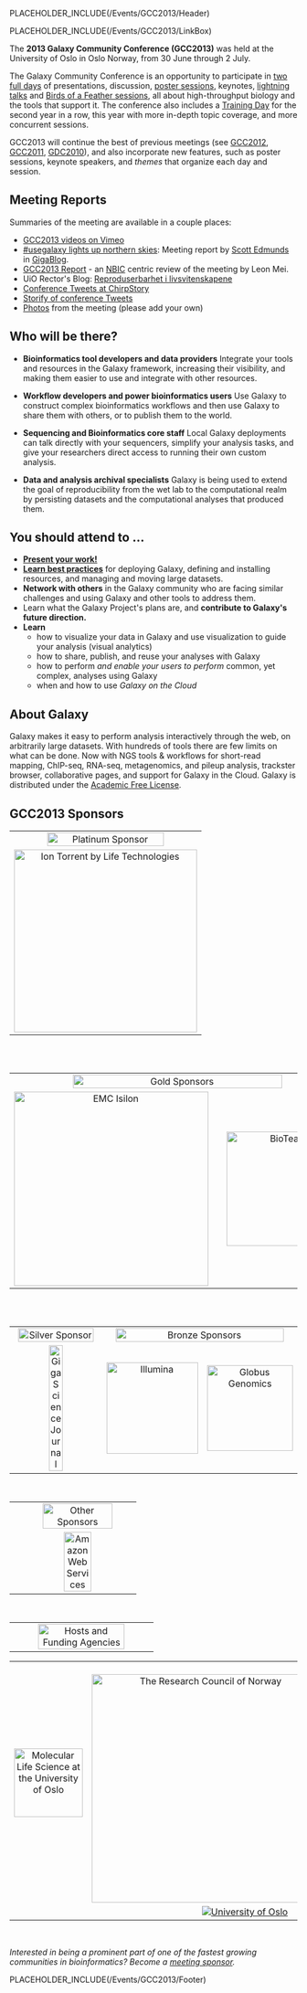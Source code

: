 PLACEHOLDER_INCLUDE(/Events/GCC2013/Header)

PLACEHOLDER_INCLUDE(/Events/GCC2013/LinkBox)

The **2013 Galaxy Community Conference (GCC2013)** was held at the University of Oslo in Oslo Norway, from 30 June through 2 July.

The Galaxy Community Conference is an opportunity to participate in [two full days](Program) of presentations, discussion, [poster sessions](Abstracts/Posters), keynotes, [lightning talks](Lightning) and [Birds of a Feather sessions](BoF), all about high-throughput biology and the tools that support it.  The conference also includes a [Training Day](TrainingDay) for the second year in a row, this year with more in-depth topic coverage, and more concurrent sessions.

GCC2013 will continue the best of previous meetings (see [GCC2012](../GCC2012), [GCC2011](../GCC2011), [GDC2010](../GDC2010)), and also incorporate new features, such as poster sessions, keynote speakers, and *themes* that organize each day and session.

## Meeting Reports

Summaries of the meeting are available in a couple places:

* [GCC2013 videos on Vimeo](http://vimeo.com/channels/581875)
* [#usegalaxy lights up northern skies](http://blogs.biomedcentral.com/gigablog/2013/07/09/usegalaxy-lights-up-northern-skies/): Meeting report by [Scott Edmunds](http://blogs.biomedcentral.com/gigablog/author/scottedmunds/) in [GigaBlog](http://blogs.biomedcentral.com/gigablog).
* [GCC2013 Report](ATTACHMENT_URLDocuments/Presentations/GCC2013/NBICSummary.pdf) - an [NBIC](http://nbic.nl/) centric review of the meeting by Leon Mei.
* UiO Rector's Blog: [Reproduserbarhet i livsvitenskapene](http://bit.ly/12GQpvC) 
* [Conference Tweets at ChirpStory](http://chirpstory.com/li/93570)
* [Storify of conference Tweets](http://storify.com/search?q=GCC2013)
* [Photos](Photos) from the meeting (please add your own)

## Who will be there?

* **Bioinformatics tool developers and data providers**
    Integrate your tools and resources in the Galaxy framework, increasing their visibility, and making them easier to use and integrate with other resources. 

* **Workflow developers and power bioinformatics users**
    Use Galaxy to construct complex bioinformatics workflows and then use Galaxy to share them with others, or to publish them to the world.

* **Sequencing and Bioinformatics core staff**
    Local Galaxy deployments can talk directly with your sequencers, simplify your analysis tasks, and give your researchers direct access to running their own custom analysis. 

* **Data and analysis archival specialists**
    Galaxy is being used to extend the goal of reproducibility from the wet lab to the computational realm by persisting datasets and the computational analyses that produced them. 

## You should attend to ...

* **[Present your work!](Abstracts)**
* **[Learn best practices](Program)** for deploying Galaxy, defining and installing resources, and managing and moving large datasets.
* **Network with others** in the Galaxy community who are facing similar challenges and using Galaxy and other tools to address them.
* Learn what the Galaxy Project's plans are, and **contribute to Galaxy's future direction.**
* **Learn** 
  * how to visualize your data in Galaxy and use visualization to guide your analysis (visual analytics)
  * how to share, publish, and reuse your analyses with Galaxy
  * how to perform *and enable your users to perform* common, yet complex, analyses using Galaxy
  * when and how to use *Galaxy on the Cloud*

## About Galaxy

Galaxy makes it easy to perform analysis interactively through the web, on arbitrarily large datasets. With hundreds of tools there are few limits on what can be done. Now with NGS tools & workflows for short-read mapping, ChIP-seq, RNA-seq, metagenomics, and pileup analysis, trackster browser, collaborative pages, and support for Galaxy in the Cloud. Galaxy is distributed under the [Academic Free License](../../Admin/License). 


## GCC2013 Sponsors

<table>
  <tr>
    <td style=" text-align: center; border: none;"> <a href='Sponsorships'><img src='/Events/GCC2013/Sponsorships/PlatinumBanner.png' alt='Platinum Sponsor' width="80%" /></a> </td>
  </tr>
  <tr>
    <td style=" text-align: center; border: none;"> <a href='http://www.lifetechnologies.com/'><img src='/Images/Logos/IonTorrentLogo340.png' alt='Ion Torrent by Life Technologies' width="320" /></a> </td>
  </tr>
</table>

<br /><br />

<table>
  <tr>
    <td colspan=3 style=" text-align: center; border: none;"> <a href='Sponsorships'><img src='/Events/GCC2013/Sponsorships/GoldBanner.png' alt='Gold Sponsors' width="80%" /></a> </td>
  </tr>
  <tr>
    <td style=" border: none; text-align: center;"> <a href='http://www.emc.com/isilon'><img src='/Images/Logos/EMCIsilonLogo.jpg' alt='EMC Isilon' width="340" /></a> </td>
    <td style=" border: none; width: 10%; text-align: center;"> </td>
    <td style=" border: none; text-align: center;"> <a href='http://bioteam.net/'><img src='/Images/Logos/BioTeamLogo154.gif' alt='BioTeam' width="200" /></a> </td>
  </tr>
</table>


<br /><br />
<table>
  <tr>
    <td style=" border: none; text-align: center;"> <a href='Sponsorships'><img src='/Events/GCC2013/Sponsorships/SilverBanner.png' alt='Silver Sponsor' width="95%" /></a> </td>
    <td colspan=2 style=" border: none; text-align: center;"> <a href='Sponsorships'><img src='/Events/GCC2013/Sponsorships/BronzeBanner.png' alt='Bronze Sponsors' width="95%" /></a> </td>
  </tr>
  <tr>
    <td style=" text-align: center; border: none;"> <a href='http://www.gigasciencejournal.com/'><img src='/Images/Logos/GigaScienceLogo250.png' alt='GigaScience Journal' width="40%" /></a> </td>
    <td style=" border: none; text-align: center;"> <a href='http://www.illumina.com/'><img src='/Images/Logos/IlluminaLogo250.png' alt='Illumina' width="160" /></a> </td>
    <td style=" border: none; text-align: center;"> <a href='http://globus.org/genomics'><img src='/Images/Logos/GlobusGenomics.png' alt='Globus Genomics' width="150" /></a> </td>
  </tr>
</table>

<br />

<table>
  <tr>
    <td> </td>
    <td style=" border: none; text-align: center;"> <a href='Sponsorships'><img src='/Events/GCC2013/Sponsorships/OtherBanner.png' alt='Other Sponsors' width="80%" /></a> </td>
  </tr>
  <tr>
    <td> </td>
    <td style=" text-align: center; border: none;"> <a href='http://aws.amazon.com/'><img src='/Images/Logos/AWSLogo400.png' alt='Amazon Web Services' width="50%" /></a> </td>
  </tr>
</table>

<br />

<table>
  <tr>
    <td style=" text-align: center; border: none;"> <a href='Sponsorships'><img src='/Events/GCC2013/Sponsorships/HostsBanner.png' alt='Hosts and Funding Agencies' width="80%" /></a> </td>
  </tr>
</table>


<table>
  <tr>
    <td style=" text-align: center; border: none;"> <a href='http://www.uio.no/english/research/interfaculty-research-areas/mls/'><img src='/Images/Logos/MLSUiOLogo.png' alt='Molecular Life Science at the University of Oslo' height=120 /></a> </td>
    <td style=" text-align: center; border: none;"> &nbsp;&nbsp; <a href='http://www.forskningsradet.no/english/'><img src='/Images/Logos/ResearchCouncilNorway500.png' alt='The Research Council of Norway' width="400" /></a> </td>
    <td style=" text-align: center; border: none;"> &nbsp;&nbsp; <a href='http://www.bioinfo.no/about/'><img src='/Images/Logos/FUGE.png' alt='Functional Genomics' height=120 /></a> &nbsp;&nbsp; </td>
    <td style=" text-align: center; border: none;"> <a href='http://www.elixir-europe.org/'><img src='/Images/Logos/ElixirNoTextLogo.png' alt='Elixer' height=120 /></a> </td>
  </tr>
  <tr>
    <td colspan=4 style=" border: none; text-align: center;"> <a href='http://uio.no/'><img src='/Images/Logos/UiOLogo.png' alt='University of Oslo'  /></a> </td>
  </tr>
</table>


<br />

*Interested in being a prominent part of one of the fastest growing communities in bioinformatics?  Become a [meeting sponsor](Sponsorships).*

PLACEHOLDER_INCLUDE(/Events/GCC2013/Footer)
